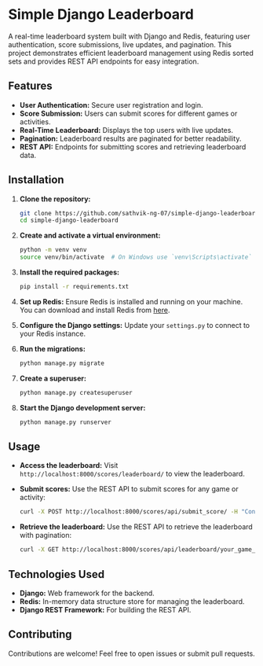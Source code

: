 # Simple Django Leaderboard

A real-time leaderboard system built with Django and Redis, featuring user authentication, score submissions, live updates, and pagination. This project demonstrates efficient leaderboard management using Redis sorted sets and provides REST API endpoints for easy integration.

## Features

- **User Authentication:** Secure user registration and login.
- **Score Submission:** Users can submit scores for different games or activities.
- **Real-Time Leaderboard:** Displays the top users with live updates.
- **Pagination:** Leaderboard results are paginated for better readability.
- **REST API:** Endpoints for submitting scores and retrieving leaderboard data.

## Installation

1. **Clone the repository:**
   ```bash
   git clone https://github.com/sathvik-ng-07/simple-django-leaderboard.git
   cd simple-django-leaderboard
   ```

2. **Create and activate a virtual environment:**
   ```bash
   python -m venv venv
   source venv/bin/activate  # On Windows use `venv\Scripts\activate`
   ```

3. **Install the required packages:**
   ```bash
   pip install -r requirements.txt
   ```

4. **Set up Redis:**
   Ensure Redis is installed and running on your machine. You can download and install Redis from [here](https://redis.io/download).

5. **Configure the Django settings:**
   Update your `settings.py` to connect to your Redis instance.

6. **Run the migrations:**
   ```bash
   python manage.py migrate
   ```

7. **Create a superuser:**
   ```bash
   python manage.py createsuperuser
   ```

8. **Start the Django development server:**
   ```bash
   python manage.py runserver
   ```

## Usage

- **Access the leaderboard:** 
  Visit `http://localhost:8000/scores/leaderboard/` to view the leaderboard.
  
- **Submit scores:**
  Use the REST API to submit scores for any game or activity:
  ```bash
  curl -X POST http://localhost:8000/scores/api/submit_score/ -H "Content-Type: application/json" -d '{"game": "your_game_name", "score": your_score}'
  ```

- **Retrieve the leaderboard:**
  Use the REST API to retrieve the leaderboard with pagination:
  ```bash
  curl -X GET http://localhost:8000/scores/api/leaderboard/your_game_name/?page=1
  ```

## Technologies Used

- **Django:** Web framework for the backend.
- **Redis:** In-memory data structure store for managing the leaderboard.
- **Django REST Framework:** For building the REST API.

## Contributing

Contributions are welcome! Feel free to open issues or submit pull requests.
